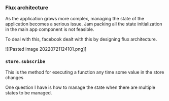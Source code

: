 ### Flux architecture
As the application grows more complex, managing the state of the application becomes a serious issue. Jam packing all the state initialization in the main app component is not feasible.

To deal with this, facebook dealt with this by designing flux architecture.

![[Pasted image 20220721124101.png]]

### `store.subscribe`
This is the method for executing a function any time some value in the store changes

One question I have is how to manage the state when there are multiple states to be managed.
